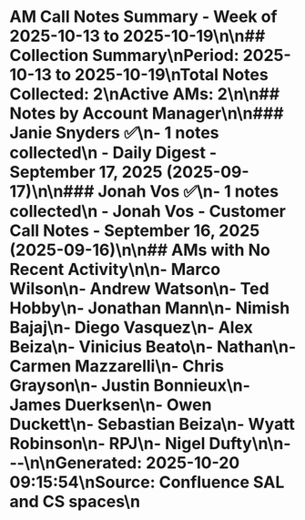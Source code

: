 # AM Call Notes Summary - Week of 2025-10-13 to 2025-10-19\n\n## Collection Summary\n**Period:** 2025-10-13 to 2025-10-19\n**Total Notes Collected:** 2\n**Active AMs:** 2\n\n## Notes by Account Manager\n\n### Janie Snyders ✅\n- **1 notes** collected\n  - Daily Digest - September 17, 2025 (2025-09-17)\n\n### Jonah Vos ✅\n- **1 notes** collected\n  - Jonah Vos - Customer Call Notes - September 16, 2025 (2025-09-16)\n\n## AMs with No Recent Activity\n\n- Marco Wilson\n- Andrew Watson\n- Ted Hobby\n- Jonathan Mann\n- Nimish Bajaj\n- Diego Vasquez\n- Alex Beiza\n- Vinicius Beato\n- Nathan\n- Carmen Mazzarelli\n- Chris Grayson\n- Justin Bonnieux\n- James Duerksen\n- Owen Duckett\n- Sebastian Beiza\n- Wyatt Robinson\n- RPJ\n- Nigel Dufty\n\n---\n\n**Generated:** 2025-10-20 09:15:54\n**Source:** Confluence SAL and CS spaces\n
